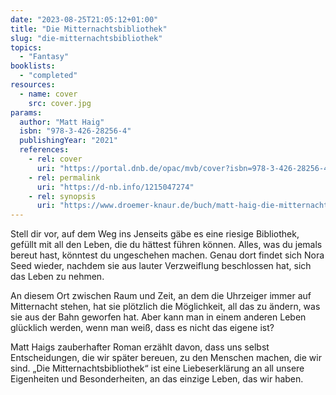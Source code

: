 ```yaml
---
date: "2023-08-25T21:05:12+01:00"
title: "Die Mitternachtsbibliothek"
slug: "die-mitternachtsbibliothek"
topics:
  - "Fantasy"
booklists:
  - "completed"
resources:
  - name: cover
    src: cover.jpg
params:
  author: "Matt Haig"
  isbn: "978-3-426-28256-4"
  publishingYear: "2021"
  references:
    - rel: cover
      uri: "https://portal.dnb.de/opac/mvb/cover?isbn=978-3-426-28256-4"
    - rel: permalink
      uri: "https://d-nb.info/1215047274"
    - rel: synopsis
      uri: "https://www.droemer-knaur.de/buch/matt-haig-die-mitternachtsbibliothek-9783426308257"
---
```

Stell dir vor, auf dem Weg ins Jenseits gäbe es eine riesige Bibliothek, gefüllt 
mit all den Leben, die du hättest führen können. Alles, was du jemals bereut 
hast, könntest du ungeschehen machen. Genau dort findet sich Nora Seed wieder, 
nachdem sie aus lauter Verzweiflung beschlossen hat, sich das Leben zu nehmen. 

An diesem Ort zwischen Raum und Zeit, an dem die Uhrzeiger immer auf Mitternacht 
stehen, hat sie plötzlich die Möglichkeit, all das zu ändern, was sie aus der 
Bahn geworfen hat. Aber kann man in einem anderen Leben glücklich werden, wenn 
man weiß, dass es nicht das eigene ist?

Matt Haigs zauberhafter Roman erzählt davon, dass uns selbst Entscheidungen, 
die wir später bereuen, zu den Menschen machen, die wir sind. „Die 
Mitternachtsbibliothek“ ist eine Liebeserklärung an all unsere Eigenheiten und 
Besonderheiten, an das einzige Leben, das wir haben.